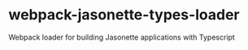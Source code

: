 # webpack-jasonette-types-loader
Webpack loader for building Jasonette applications with Typescript
